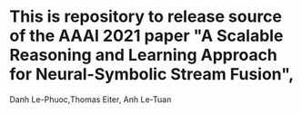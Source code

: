 # This is repository to release source of the AAAI 2021 paper "A Scalable Reasoning and Learning Approach for Neural-Symbolic Stream Fusion",
Danh Le-Phuoc,Thomas Eiter, Anh Le-Tuan
